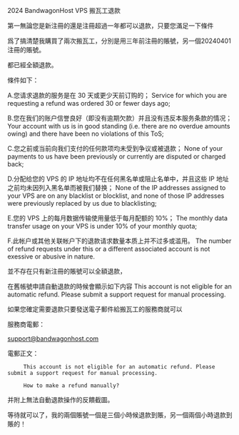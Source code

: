 2024 BandwagonHost VPS 搬瓦工退款

第一無論您是新注冊的還是注冊超過一年都可以退款，只要您滿足一下條件

爲了搞清楚我購買了兩次搬瓦工，分別是用三年前注冊的賬號，另一個20240401注冊的賬號。

都已經全額退款。

條件如下：

A.您请求退款的服务是在 30 天或更少天前订购的；
Service for which you are requesting a refund was ordered 30 or fewer days ago;

B.您在我们的账户信誉良好（即没有逾期欠款）并且没有违反本服务条款的情况；
Your account with us is in good standing (i.e. there are no overdue amounts owing) and there have been no violations of this ToS;

C.您之前或当前向我们支付的任何款项均未受到争议或被退款；
None of your payments to us have been previously or currently are disputed or charged back;

D.分配给您的 VPS 的 IP 地址均不在任何黑名单或阻止名单中，并且这些 IP 地址之前均未因列入黑名单而被我们替换；
None of the IP addresses assigned to your VPS are on any blacklist or blocklist, and none of those IP addresses were previously replaced by us due to blacklisting;

E.您的 VPS 上的每月数据传输使用量低于每月配额的 10%；
The monthly data transfer usage on your VPS is under 10% of your monthly quota;

F.此帐户或其他关联帐户下的退款请求数量本质上并不过多或滥用。
The number of refund requests under this or a different associated account is not exessive or abusive in nature.

並不存在只有新注冊的賬號可以全額退款，

在舊帳號申請自動退款的時候會顯示如下内容
This account is not eligible for an automatic refund. Please submit a support request for manual processing.

如果您確定需要退款只要發送電子郵件給搬瓦工的服務商就可以

服務商電郵：

support@bandwagonhost.com

電郵正文：

         This account is not eligible for an automatic refund. Please submit a support request for manual processing.

         How to make a refund manually?
         
并附上無法自動退款操作的反饋截圖。

等待就可以了，我的兩個賬號一個是三個小時候退款到賬，另一個兩個小時退款到賬的！
